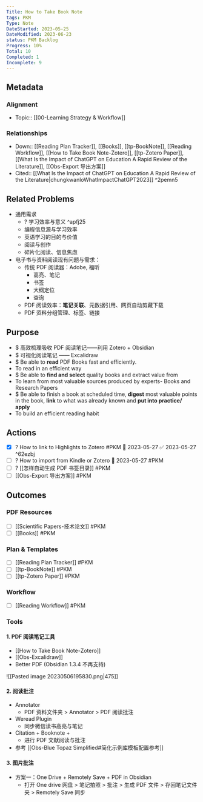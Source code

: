```yaml
---
Title: How to Take Book Note
tags: PKM
Type: Note
DateStarted: 2023-05-25
DateModified: 2023-06-23
status: PKM Backlog
Progress: 10%
Total: 10
Completed: 1
Incomplete: 9
---
```

## Metadata
### Alignment
- Topic:: [[00-Learning Strategy & Workflow]]
### Relationships
- Down:: [[Reading Plan Tracker]], [[Books]], [[tp-BookNote]], [[Reading Workflow]], [[How to Take Book Note-Zotero]], [[tp-Zotero Paper]], [[What Is the Impact of ChatGPT on Education A Rapid Review of the Literature]], [[Obs-Export 导出方案]]
- Cited:: [[What Is the Impact of ChatGPT on Education A Rapid Review of the Literature|chungkwanloWhatImpactChatGPT2023]] ^2pemn5
## Related Problems
- 通用需求
	- ? 学习效率与意义 ^apfj25
	- 编程信息源与学习效率
	- 英语学习的目的与价值
	- 阅读与创作
	- 碎片化阅读、信息焦虑
- 电子书与资料阅读现有问题与需求：
	- 传统 PDF 阅读器：Adobe, 福昕
		- 高亮、笔记
		- 书签
		- 大纲定位
		- 查询
	- PDF 阅读效率：**笔记关联**、元数据引用、网页自动剪藏下载
	- PDF 资料分组管理、标签、链接
## Purpose
- $ 高效梳理吸收 PDF 阅读笔记——利用 Zotero + Obsidian
- $ 可视化阅读笔记 —— Excalidraw  
- $ Be able to **read** PDF Books fast and efficiently.
- To read in an efficient way
- $ Be able to **find and select** quality books and extract value from 
- To learn from most valuable sources produced by experts- Books and Research Papers
- $ Be able to finish a book at scheduled time, **digest** most valuable points in the book, **link** to what was already known and **put into practice/ apply**  
- To build an efficient reading habit
## Actions
- [x] ? How to link to Highlights to Zotero #PKM 🛫 2023-05-27 ✅ 2023-05-27 ^62ezbj
- [ ] ? How to import from Kindle or Zotero 🛫 2023-05-27 #PKM 
- [ ] ? [[怎样自动生成 PDF 书签目录]] #PKM
- [ ] [[Obs-Export 导出方案]] #PKM
## Outcomes
### PDF Resources
- [ ] [[Scientific Papers-技术论文]] #PKM 
- [ ] [[Books]] #PKM  
### Plan & Templates
- [ ] [[Reading Plan Tracker]] #PKM  
- [ ] [[tp-BookNote]] #PKM  
- [ ] [[tp-Zotero Paper]] #PKM  
### Workflow 
- [ ] [[Reading Workflow]] #PKM 
### Tools
#### 1. PDF 阅读笔记工具
- [[How to Take Book Note-Zotero]]
- [[Obs-Excalidraw]]
- Better PDF (Obsidian 1.3.4 不再支持)

![[Pasted image 20230506195830.png|475]]

#### 2. 阅读批注
- Annotator
	- PDF 资料文件夹 > Annotator > PDF 阅读批注
- Weread Plugin
	- 同步微信读书高亮与笔记
- Citation + Booknote +
	- 进行 PDF 文献阅读与批注
- 参考 [[Obs-Blue Topaz Simplified#简化示例库模板配置参考]]
#### 3. 图片批注
- 方案一：One Drive + Remotely Save + PDF in Obsidian
	- 打开 One drive 网盘 > 笔记拍照 > 批注 > 生成 PDF 文件 > 存回笔记文件夹 > Remotely Save 同步